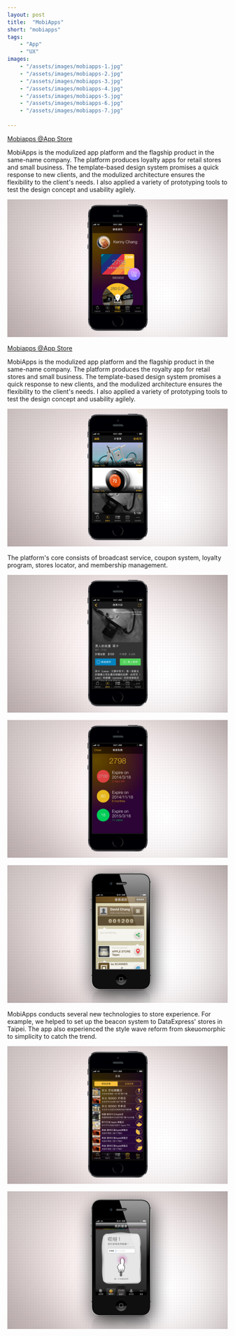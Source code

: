 ```yaml
---
layout: post
title:  "MobiApps"
short: "mobiapps"
tags:
    - "App"
    - "UX"
images: 
    - "/assets/images/mobiapps-1.jpg"
    - "/assets/images/mobiapps-2.jpg"
    - "/assets/images/mobiapps-3.jpg"
    - "/assets/images/mobiapps-4.jpg"
    - "/assets/images/mobiapps-5.jpg"
    - "/assets/images/mobiapps-6.jpg"
    - "/assets/images/mobiapps-7.jpg"

---
```

[Mobiapps @App Store](https://itunes.apple.com/tw/app/ding-hao/id577065907)

<!--summary-->

MobiApps is the modulized app platform and the flagship product in the same-name company. The platform produces loyalty apps for retail stores and small business. The template-based design system promises a quick response to new clients, and the modulized architecture ensures the flexibility to the client's needs. I also applied a variety of prototyping tools to test the design concept and usability agilely.

<!--more-->

![MobiApps](/assets/images/mobiapps-1.jpg)

[Mobiapps @App Store](https://itunes.apple.com/tw/app/ding-hao/id577065907)

MobiApps is the modulized app platform and the flagship product in the same-name company. The platform produces the royalty app for retail stores and small business. The template-based design system promises a quick response to new clients, and the modulized architecture ensures the flexibility to the client's needs. I also applied a variety of prototyping tools to test the design concept and usability agilely.

![MobiApps](/assets/images/mobiapps-2.jpg)

The platform's core consists of broadcast service, coupon system, loyalty program, stores locator, and membership management.

![MobiApps](/assets/images/mobiapps-3.jpg)

![MobiApps](/assets/images/mobiapps-5.jpg)

![MobiApps](/assets/images/mobiapps-6.jpg)

MobiApps conducts several new technologies to store experience. For example, we helped to set up the beacon system to DataExpress' stores in Taipei. The app also experienced the style wave reform from skeuomorphic to simplicity to catch the trend. 

![MobiApps](/assets/images/mobiapps-4.jpg)

![MobiApps](/assets/images/mobiapps-7.jpg)